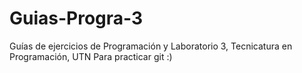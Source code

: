 # Guias-Progra-3
Guías de ejercicios de Programación y Laboratorio 3, Tecnicatura en Programación, UTN
Para practicar git :)
